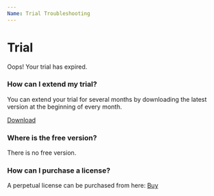 ```yaml
---
Name: Trial Troubleshooting
---
```


# Trial

Oops! Your trial has expired.

### How can I extend my trial?
You can extend your trial for several months by downloading the latest version at the beginning of every month.

<a class="btn btn-lg btn-z" role="button" href="https://eval-sql.net/download" onclick="ga('send', 'event', { eventAction: 'download'});">
	<i class="fa fa-cloud-download" aria-hidden="true"></i>
	Download
	<i class="fa fa-angle-right"></i>
</a>

### Where is the free version?
There is no free version.

### How can I purchase a license?
A perpetual license can be purchased from here: <a href="https://eval-sql.net/pricing">Buy</a>